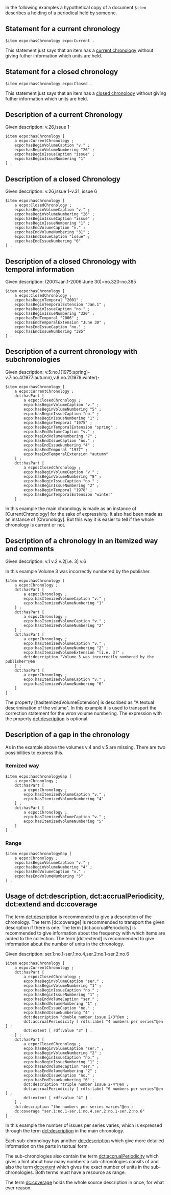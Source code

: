 In the following examples a hypothetical copy of a document ```$item``` describes a holding of a periodical held by someone.

## Statement for a current chronology

[excurrent]: #excurrent

    $item ecpo:hasChronology ecpo:Current .

This statement just says that an item has a [current chronology](#currentchronology) without giving futher information which units are held.

## Statement for a closed chronology

[exclosed]: #exclosed

    $item ecpo:hasChronology ecpo:Closed .

This statement just says that an item has a [closed chronology](#closedchronology) without giving futher information which units are held.

## Description of a current Chronology

Given description: v.26,issue 1-

    $item ecpo:hasChronology [
        a ecpo:CurrentChronology ;
        ecpo:hasBeginVolumeCaption "v." ;
        ecpo:hasBeginVolumeNumbering "26" ;
        ecpo:hasBeginIssueCaption "issue" ;
        ecpo:hasBeginIssueNumbering "1" 
    ] .
        
## Description of a closed Chronology

Given description: v.26,issue 1-v.31, issue 6

    $item ecpo:hasChronology [
        a ecpo:ClosedChronology ;
        ecpo:hasBeginVolumeCaption "v." ;
        ecpo:hasBeginVolumeNumbering "26" ;
        ecpo:hasBeginIssueCaption "issue" ;
        ecpo:hasBeginIssueNumbering "1" ;
        ecpo:hasEndVolumeCaption "v." ;
        ecpo:hasEndVolumeNumbering "31" ;
        ecpo:hasEndIssueCaption "issue" ;
        ecpo:hasEndIssueNumbering "6" 
    ] .

## Description of a closed Chronology with temporal information

Given description: (2001:Jan.1-2006:June 30)=no.320-no.385

    $item ecpo:hasChronology [
        a ecpo:ClosedChronology ;
        ecpo:hasBeginTemporal "2001" ;
        ecpo:hasBeginTemporalExtension "Jan.1" ;
        ecpo:hasBeginIssueCaption "no." ;
        ecpo:hasBeginIssueNumbering "320" ;
        ecpo:hasEndTemporal "2006" ;
        ecpo:hasEndTemporalExtension "June 30" ;
        ecpo:hasEndIssueCaption "no." ;
        ecpo:hasEndIssueNumbering "385" 
    ] .

## Description of a current chronology with subchronologies

[exhaspart]: #exhaspart

Given description: v.5:no.1(1975:spring)-v.7:no.4(1977:autumn),v.8:no.2(1978:winter)-

    $item ecpo:hasChronology [
        a ecpo:CurrentChronology ;
        dct:hasPart [
            a ecpo:ClosedChronology ;
            ecpo:hasBeginVolumeCaption "v." ;
            ecpo:hasBeginVolumeNumbering "5" ;
            ecpo:hasBeginIssueCaption "no." ;
            ecpo:hasBeginIssueNumbering "1" ;
            ecpo:hasBeginTemporal "1975" ;
            ecpo:hasBeginTemporalExtension "spring" ;
            ecpo:hasEndVolumeCaption "v." ;
            ecpo:hasEndVolumeNumbering "7" ;
            ecpo:hasEndIssueCaption "no." ;
            ecpo:hasEndIssueNumbering "4" ;
            ecpo:hasEndTemporal "1977" ;
            ecpo:hasEndTemporalExtension "autumn"
        ] ;
        dct:hasPart [
            a ecpo:ClosedChronology ;
            ecpo:hasBeginVolumeCaption "v." ;
            ecpo:hasBeginVolumeNumbering "8" ;
            ecpo:hasBeginIssueCaption "no." ;
            ecpo:hasBeginIssueNumbering "2" ;
            ecpo:hasBeginTemporal "1978" ;
            ecpo:hasBeginTemporalExtension "winter"
        ] .
        
In this example the main chronology is made as an instance of [CurrentChronology] for the sake of expressivity. It also had been made as an instance of [Chronology]. But this way it is easier to tell if the whole chronology is current or not.
        
## Description of a chronology in an itemized way and comments

Given description: v.1 v.2 v.2[i.e. 3] v.6

In this example Volume 3 was incorrectly numbered by the publisher.

    $item ecpo:hasChronology [
        a ecpo:Chronology ;
        dct:hasPart [
            a ecpo:Chronology ;
            ecpo:hasItemizedVolumeCaption "v." ;
            ecpo:hasItemizedVolumeNumbering "1"
        ] ;
        dct:hasPart [
            a ecpo:Chronology ;
            ecpo:hasItemizedVolumeCaption "v." ;
            ecpo:hasItemizedVolumeNumbering "2"
        ] ;
        dct:hasPart [
            a ecpo:Chronology ;
            ecpo:hasItemizedVolumeCaption "v." ;
            ecpo:hasItemizedVolumeNumbering "2" ;
            ecpo:hasItemizedVolumeExtension "[i.e. 3]" ;
            dct:description "Volume 3 was incorrectly numbered by the publisher"@en
        ] ;
        dct:hasPart [
            a ecpo:Chronology ;
            ecpo:hasItemizedVolumeCaption "v." ;
            ecpo:hasItemizedVolumeNumbering "6"
        ]
    ] .
    
The property [hasItemizedVolumeExtension] is described as "A textual descrimination of the volume". In this example it is used to transport the correction statement for the wron volume numbering. The expression with the property [dct:description](#dctdescription) is optional.

## Description of a gap in the chronology

As in the example above the volumes v.4 and v.5 are missing. There are two possibilities to express this.

### Itemized way

    $item ecpo:hasChronologyGap [
        a ecpo:Chronology ;
        dct:hasPart [
            a ecpo:Chronology ;
            ecpo:hasItemizedVolumeCaption "v." ;
            ecpo:hasItemizedVolumeNumbering "4"
        ] ;
        dct:hasPart [
            a ecpo:Chronology ;
            ecpo:hasItemizedVolumeCaption "v." ;
            ecpo:hasItemizedVolumeNumbering "5"
        ]
    ] .
    
### Range

    $item ecpo:hasChronologyGap [
        a ecpo:Chronology ;
        ecpo:hasBeginVolumeCaption "v." ;
        ecpo:hasBeginVolumeNumbering "4" ;
        ecpo:hasEndVolumeCaption "v." ;
        ecpo:hasEndVolumeNumbering "5"
    ] .
    
## Usage of dct:description, dct:accrualPeriodicity, dct:extend and dc:coverage

[exdc]: #exdc

The term [dct:description](#dctdescription) is recommended to give a description of the chronology. The term [dc:coverage] is recommended to transport the given description if there is one. The term [dct:accrualPeriodicity] is recommended to give information about the frequency with which items are added to the collection. The term [dct:extend] is recommended to give information about the number of units in the chronology.

Given description: ser.1:no.1-ser.1:no.4,ser.2:no.1-ser.2:no.6

    $item ecpo:hasChronology [
        a ecpo:CurrentChronology ;
        dct:hasPart [
            a ecpo:ClosedChronology ;
            ecpo:hasBeginVolumeCaption "ser." ;
            ecpo:hasBeginVolumeNumbering "1" ;
            ecpo:hasBeginIssueCaption "no." ;
            ecpo:hasBeginIssueNumbering "1" ;
            ecpo:hasEndVolumeCaption "ser." ;
            ecpo:hasEndVolumeNumbering "1" ;
            ecpo:hasEndIssueCaption "no." ;
            ecpo:hasEndIssueNumbering "4" ;	
            dct:description "double number issue 2/3"@en ;
            dct:accrualPeriodicity [ rdfs:label "4 numbers per series"@en ] ;
            dct:extent [ rdf:value "3" ] .
        ] ;
        dct:hasPart [
            a ecpo:ClosedChronology ;
            ecpo:hasBeginVolumeCaption "ser." ;
            ecpo:hasBeginVolumeNumbering "2" ;
            ecpo:hasBeginIssueCaption "no." ;
            ecpo:hasBeginIssueNumbering "1" ;
            ecpo:hasEndVolumeCaption "ser." ;
            ecpo:hasEndVolumeNumbering "2" ;
            ecpo:hasEndIssueCaption "no." ;
            ecpo:hasEndIssueNumbering "6" ;
            dct:description "triple number issue 2-4"@en ;
            dct:accrualPeriodicity [ rdfs:label "6 numbers per series"@en ] ;
            dct:extent [ rdf:value "4" ] .
        ] ;
        dct:description "the numbers per series varies"@en ;
        dc:coverage "ser.1:no.1-ser.1:no.4,ser.2:no.1-ser.2:no.6" 
    ] .
    
In this example the number of issues per series varies, which is expressed through the term [dct:description](#dctdescription) in the main chronology.

Each sub-chronology has another [dct:description](#dctdescription) which give more detailed information on the parts in textual form.

The sub-chronologies also contain the term [dct:accrualPeriodicity](#dctaccrualPeriodicity) which gives a hint about how many numbers a sub-chronologies consits of and also the term [dct:extent](#dctextent) which gives the exact number of units in the sub-chronologies. Both terms must have a resource as range. 

The term [dc:coverage](#dccoverage) holds the whole source description in once, for what ever reason.
